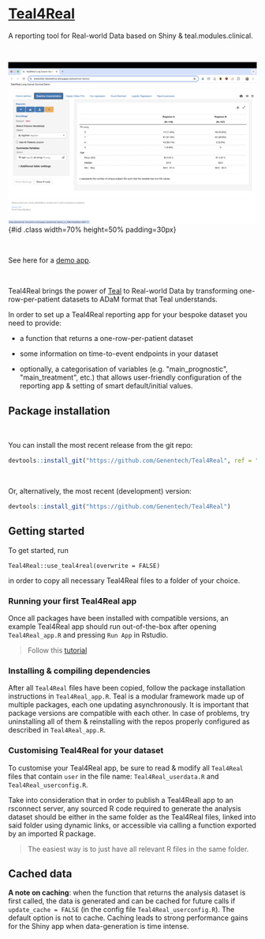# [Teal4Real](https://genentech.github.io/Teal4Real/)

A reporting tool for Real-world Data based on Shiny &amp; teal.modules.clinical. 

</br>

![](man/figures/Teal4real_demo.gif){#id .class width=70% height=50% padding=30px}

</br>

See here for a [demo app](https://bretscher-biometrics.shinyapps.io/teal4real-demo/).

</br>

Teal4Real brings the power of [Teal](https://insightsengineering.github.io/teal/latest-tag/) to Real-world Data by transforming one-row-per-patient datasets to ADaM format that Teal understands.

In order to set up a Teal4Real reporting app for your bespoke dataset you need to provide:

- a function that returns a one-row-per-patient dataset

- some information on time-to-event endpoints in your dataset

- optionally, a categorisation of variables (e.g. "main_prognostic", "main_treatment", etc.) that allows user-friendly configuration of the reporting app &amp; setting of smart default/initial values.

## Package installation

<br/>

You can install the most recent release from the git repo:

``` r
devtools::install_git("https://github.com/Genentech/Teal4Real", ref = "v0.0.6")  
```

<br/>

Or, alternatively, the most recent (development) version:

``` r
devtools::install_git("https://github.com/Genentech/Teal4Real") 
```


## Getting started

To get started, run

```
Teal4Real::use_teal4real(overwrite = FALSE)
```

in order to copy all necessary Teal4Real files to a folder of your choice. 


### Running your first Teal4Real app

Once all packages have been installed with compatible versions, an example Teal4Real app should run out-of-the-box after opening `Teal4Real_app.R` and pressing `Run App` in Rstudio. 

>Follow this [tutorial](articles/Basic_usage_examples.html)



### Installing & compiling dependencies

After all `Teal4Real` files have been copied, follow the package installation instructions in `Teal4Real_app.R`. Teal is a modular framework made up of multiple packages, each one updating asynchronously. It is important that package versions are compatible with each other. In case of problems, try uninstalling all of them &amp; reinstalling with the repos properly configured as described in `Teal4Real_app.R`.


### Customising Teal4Real for your dataset

To customise your Teal4Real app, be sure to read & modify all `Teal4Real` files that contain `user` in the file name:  `Teal4Real_userdata.R` and `Teal4Real_userconfig.R`.


Take into consideration that in order to publish a Teal4Reall app to an rsconnect server, any sourced R code required to generate the analysis dataset should be either in the same folder as the Teal4Real files, linked into said folder using dynamic links, or accessible via calling a function exported by an imported R package. 

>The easiest way is to just have all relevant R files in the same folder.


## Cached data

**A note on caching**: when the function that returns the analysis dataset is first called, the data is generated and can be cached for future calls if `update_cache = FALSE` (in the config file `Teal4Real_userconfig.R`). The default option is not to cache.
Caching leads to strong performance gains for the Shiny app when data-generation is time intense. 



